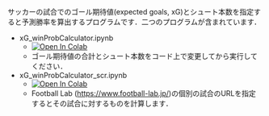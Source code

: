 サッカーの試合でのゴール期待値(expected goals, xG)とシュート本数を指定すると予測勝率を算出するプログラムです．二つのプログラムが含まれています．
- xG_winProbCalculator.ipynb
  - [![Open In Colab](https://colab.research.google.com/assets/colab-badge.svg)](https://colab.research.google.com/github/konakalab/xG_winProbCalculator/blob/master/xG_winProbCalculator.ipynb)
  - ゴール期待値の合計とシュート本数をコード上で変更してから実行してください．
- xG_winProbCalculator_scr.ipynb
  - [![Open In Colab](https://colab.research.google.com/assets/colab-badge.svg)](https://colab.research.google.com/github/konakalab/xG_winProbCalculator/blob/master/xG_winProbCalculator_scr.ipynb)
  - Football Lab (https://www.football-lab.jp/)の個別の試合のURLを指定するとその試合に対するものを計算します．
